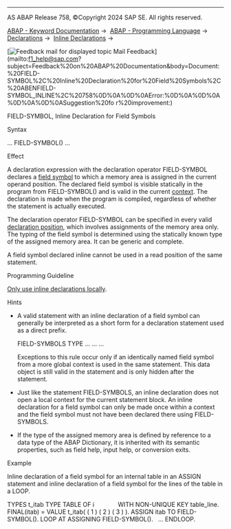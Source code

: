   

* * *

AS ABAP Release 758, ©Copyright 2024 SAP SE. All rights reserved.

[ABAP - Keyword Documentation](javascript:call_link\('abenabap.htm'\)) →  [ABAP - Programming Language](javascript:call_link\('abenabap_reference.htm'\)) →  [Declarations](javascript:call_link\('abendeclarations.htm'\)) →  [Inline Declarations](javascript:call_link\('abeninline_declarations.htm'\)) → 

 [![](Mail.gif?object=Mail.gif "Feedback mail for displayed topic") Mail Feedback](mailto:f1_help@sap.com?subject=Feedback%20on%20ABAP%20Documentation&body=Document:%20FIELD-SYMBOL%2C%20Inline%20Declaration%20for%20Field%20Symbols%2C%20ABENFIELD-SYMBOL_INLINE%2C%20758%0D%0A%0D%0AError:%0D%0A%0D%0A%0D%0A%0D%0ASuggestion%20fo
r%20improvement:)

FIELD-SYMBOL, Inline Declaration for Field Symbols

Syntax

... FIELD-SYMBOL(<fs>) ...

Effect

A declaration expression with the declaration operator FIELD-SYMBOL declares a [field symbol](javascript:call_link\('abenfield_symbol_glosry.htm'\) "Glossary Entry") <fs> to which a memory area is assigned in the current operand position. The declared field symbol is visible statically in the program from FIELD-SYMBOL(<fs>) and is valid in the current [context](javascript:call_link\('abenobj_context_glosry.htm'\) "Glossary Entry"). The declaration is made when the program is compiled, regardless of whether the statement is actually executed.

The declaration operator FIELD-SYMBOL can be specified in every valid [declaration position](javascript:call_link\('abendeclaration_positions.htm'\)), which involves assignments of the memory area only. The typing of the field symbol is determined using the statically known type of the assigned memory area. It can be generic and complete.

A field symbol <fs> declared inline cannot be used in a read position of the same statement.

Programming Guideline

[Only use inline declarations locally](javascript:call_link\('abendeclaration_inline_guidl.htm'\) "Guideline").

Hints

-   A valid statement with an inline declaration of a field symbol can generally be interpreted as a short form for a declaration statement used as a direct prefix.
    
    FIELD-SYMBOLS <fs> TYPE ...
    ... <fs> ...
    
    Exceptions to this rule occur only if an identically named field symbol from a more global context is used in the same statement. This data object is still valid in the statement and is only hidden after the statement.
    
-   Just like the statement FIELD-SYMBOLS, an inline declaration does not open a local context for the current statement block. An inline declaration for a field symbol can only be made once within a context and the field symbol must not have been declared there using FIELD-SYMBOLS.
-   If the type of the assigned memory area is defined by reference to a data type of the ABAP Dictionary, it is inherited with its semantic properties, such as field help, input help, or conversion exits.

Example

Inline declaration of a field symbol for an internal table in an ASSIGN statement and inline declaration of a field symbol for the lines of the table in a LOOP.

TYPES t\_itab TYPE TABLE OF i
             WITH NON-UNIQUE KEY table\_line.
FINAL(itab) = VALUE t\_itab( ( 1 ) ( 2 ) ( 3 ) ).
ASSIGN itab TO FIELD-SYMBOL(<itab>).
LOOP AT <itab> ASSIGNING FIELD-SYMBOL(<line>).
  ...
ENDLOOP.